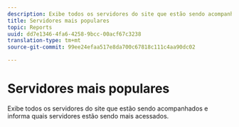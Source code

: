 ```yaml
---
description: Exibe todos os servidores do site que estão sendo acompanhados e informa quais servidores estão sendo mais acessados.
title: Servidores mais populares
topic: Reports
uuid: dd7e1346-4fa6-4258-9bcc-00acf67c3238
translation-type: tm+mt
source-git-commit: 99ee24efaa517e8da700c67818c111c4aa90dc02

---
```



# Servidores mais populares

Exibe todos os servidores do site que estão sendo acompanhados e informa quais servidores estão sendo mais acessados.


